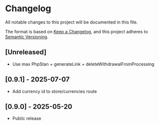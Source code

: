 # Changelog

All notable changes to this project will be documented in this file.

The format is based on [Keep a Changelog](https://keepachangelog.com/en/1.0.0/),
and this project adheres to [Semantic Versioning](https://semver.org/spec/v2.0.0.html).

## [Unreleased]

- Use max PhpStan + generateLink + deleteWithdrawalFromProcessing

## [0.9.1] - 2025-07-07

- Add currency id to store/currencies route

## [0.9.0] - 2025-05-20

- Public release